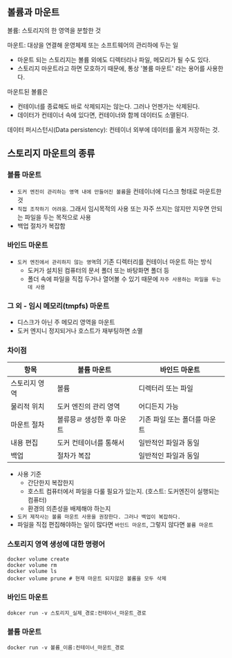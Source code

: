 ## 볼륨과 마운트
볼륨: 스토리지의 한 영역을 분할한 것

마운트: 대상을 연결해 운영체제 또는 소프트웨어의 관리하에 두는 일
- 마운트 되는 스토리지는 볼륨 외에도 디렉터리나 파일, 메모리가 될 수도 있다.
- 스토리지 마운트라고 하면 모호하기 때문에, 통상 '볼륨 마운트' 라는 용어를 사용한다.

마운트된 볼륨은
 - 컨테이너를 종료해도 바로 삭제되지는 않는다. 그러나 언젠가는 삭제된다.
 - 데이터가 컨테이너 속에 있다면, 컨테이너와 함께 데이터도 소멸된다.

데이터 퍼시스턴시(Data persistency): 컨테이너 외부에 데이터를 옮겨 저장하는 것.

## 스토리지 마운트의 종류
### 볼륨 마운트
- `도커 엔진이 관리하는 영역 내에 만들어진 볼륨`을 컨테이너에 디스크 형태로 마운트한 것
- `직접 조작하기 어려움`. 그래서 임시목적의 사용 또는 자주 쓰지는 않지만 지우면 안되는 파일을 두는 목적으로 사용
- 백업 절차가 복잡함
### 바인드 마운트
- `도커 엔진에서 관리하지 않는 영역`의 기존 디렉터리를 컨테이너 마운트 하는 방식
    - 도커가 설치된 컴퓨터의 문서 폴더 또는 바탕화면 폴더 등
    - 폴더 속에 파일을 직접 두거나 열어볼 수 있기 때문에 `자주 사용하는 파일을 두는데 사용`
### 그 외 - 임시 메모리(tmpfs) 마운트
- 디스크가 아닌 주 메모리 영역을 마운트
- 도커 엔지니 정지되거나 호스트가 재부팅하면 소멸
### 차이점
|항목|볼륨 마운트|바인드 마운트|
|-----------|-----------|-----------|
|스토리지 영역|볼륨|디렉터리 또는 파일|
|물리적 위치|도커 엔진의 관리 영역|어디든지 가능|
|마운트 절차|볼류믕ㄹ 생성한 후 마운트|기존 파일 또는 폴더를 마운트|
|내용 편집|도커 컨테이너를 통해서|일반적인 파일과 동일|
|백업|절차가 복잡|일반적인 파일과 동일|
- 사용 기준
    - 간단한지 복잡한지
    - 호스트 컴퓨터에서 파일을 다룰 필요가 있는지. (호스트: 도커엔진이 실행되는 컴퓨터)
    - 환경의 의존성을 배제해야 하는지
- `도커 제작사는 볼륨 마운트 사용을 권장한다. 그러나 백업이 복잡하다.`
- 파일을 직접 편집해야하는 일이 많다면 `바인드 마운트`, 그렇지 않다면 `볼륨 마운트`

### 스토리지 영역 생성에 대한 명령어
```docker
docker volume create 
docker volume rm
docker volume ls
docker volume prune # 현재 마운트 되지않은 볼륨을 모두 삭제
```

### 바인드 마운트
```docker
dokcer run -v 스토리지_실제_경로:컨테이너_마운트_경로
```

### 볼륨 마운트
```docker
docker run -v 볼륨_이름:컨테이너_마운트_경로
```